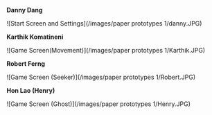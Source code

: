 **Danny Dang**

![Start Screen and Settings](/images/paper prototypes 1/danny.JPG)

**Karthik Komatineni**

![Game Screen(Movement)](/images/paper prototypes 1/Karthik.JPG)

**Robert Ferng**

![Game Screen (Seeker)](/images/paper prototypes 1/Robert.JPG)

**Hon Lao (Henry)**

![Game Screen (Ghost)](/images/paper prototypes 1/Henry.JPG)
